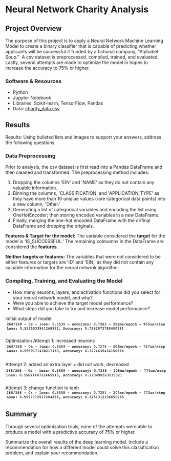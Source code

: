 # Neural Network Charity Analysis

## Project Overview
The purpose of this project is to apply a Neural Network Machine Learning Model to create a binary classifier that is capable of predicting whether applicants will be successful if funded by a fictional company, "Alphabet Soup."  A csv dataset is preprocessed, compiled, trained, and evaluated.  Lastly, several attempts are made to optimize the model in hopes to increase the accuracy to 75% or higher.

### Software & Resources
- Python
- Jupyter Notebook
- Libraries: Scikit-learn, TensorFlow, Pandas
- Data: [charity_data.csv](https://github.com/retroxsky06/Neural_Network_Charity_Analysis/blob/main/Resources/charity_data.csv)

## Results

Results: Using bulleted lists and images to support your answers, address the following questions.

### Data Preprocessing
Prior to analysis, the csv dataset is first read into a Pandas DataFrame and then cleaned and transformed. The preprocessing method includes:   
1) Dropping the columns 'EIN' and 'NAME' as they do not contain any valuable information.
2) Binning the columns, 'CLASSIFICATION' and 'APPLICATION_TYPE' as they have more than 10 uniqiue values (rare categorical data points) into a new column, 'Other.'
3) Generating a list of categorical variables and encoding the list using OneHotEncoder; then storing encoded variables in a new DataFrame.
4) Finally, merging the one-hot encoded DataFrame with the orifinal DataFrame and dropping the originals.

**Features & Target for the model:**
The variable considered the **target** for the model is 'IS_SUCCESSFUL.'  The remaining colmumns in the DataFrame are considered the **features.**

**Neither targets or features:**
The variables that were not considered to be either features or targets are 'ID' and 'EIN,' as they did not contain any valuable information for the neural netwrok algorithm.

### Compiling, Training, and Evaluating the Model

- How many neurons, layers, and activation functions did you select for your neural network model, and why?
- Were you able to achieve the target model performance?
- What steps did you take to try and increase model performance?

Initial output of model:
![fig1](https://github.com/retroxsky06/Neural_Network_Charity_Analysis/blob/main/images/initial.png)

Optimization Attempt 1: increased neurons
![fig2](https://github.com/retroxsky06/Neural_Network_Charity_Analysis/blob/main/images/attempt_1_relu_neurons.png)

Attempt 2: added an extra layer = did not work, decreased
![fig3](https://github.com/retroxsky06/Neural_Network_Charity_Analysis/blob/main/images/attempt2_added_layer.png)

Attempt 3: change function to tanh
![fig4](https://github.com/retroxsky06/Neural_Network_Charity_Analysis/blob/main/images/attempt3_tanh.png)

## Summary
Through several optimization trials, none of the attempts were able to produce a model with a predictive accuracy of 75% or higher.

Summarize the overall results of the deep learning model. Include a recommendation for how a different model could solve this classification problem, and explain your recommendation.



